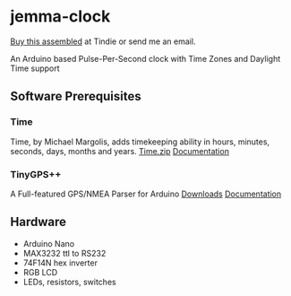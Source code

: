 jemma-clock
===========

[Buy this assembled](https://www.tindie.com/products/ptudor/jemma-clock/) at Tindie or send me an email.

An Arduino based Pulse-Per-Second clock with Time Zones and Daylight Time support

## Software Prerequisites

### Time
Time, by Michael Margolis, adds timekeeping ability in hours, minutes, seconds, days, months and years.
[Time.zip](http://www.pjrc.com/teensy/arduino_libraries/Time.zip)
[Documentation](http://www.pjrc.com/teensy/td_libs_Time.html)

### TinyGPS++
A Full-featured GPS/NMEA Parser for Arduino
[Downloads](https://github.com/mikalhart/TinyGPSPlus/releases)
[Documentation](http://arduiniana.org/libraries/tinygpsplus/)

## Hardware
- Arduino Nano
- MAX3232 ttl to RS232
- 74F14N hex inverter
- RGB LCD
- LEDs, resistors, switches

